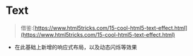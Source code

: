 # Text

> 借鉴:[https://www.html5tricks.com/15-cool-html5-text-effect.html](https://www.html5tricks.com/15-cool-html5-text-effect.html)

* 在此基础上新增的响应式布局，以及动态闪烁等效果
